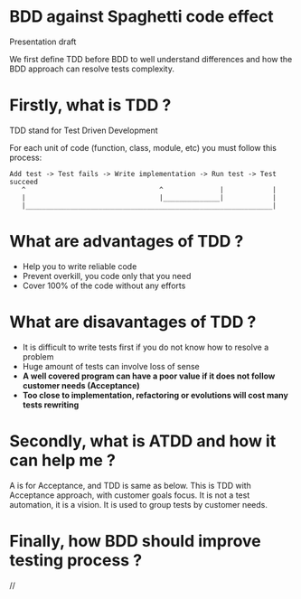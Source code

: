 # BDD against Spaghetti code effect

Presentation draft

We first define TDD before BDD to well understand differences and how the BDD approach can resolve tests complexity.

# Firstly, what is TDD ?

TDD stand for Test Driven Development

For each unit of code (function, class, module, etc) you must follow this process:

```
Add test -> Test fails -> Write implementation -> Run test -> Test succeed
   ^                                 ^              |            |
   |                                 |______________|            |
   |_____________________________________________________________|
```

# What are advantages of TDD ?

* Help you to write reliable code
* Prevent overkill, you code only that you need
* Cover 100% of the code without any efforts

# What are disavantages of TDD ?

* It is difficult to write tests first if you do not know how to resolve a problem
* Huge amount of tests can involve loss of sense
* __A well covered program can have a poor value if it does not follow customer needs (Acceptance)__
* __Too close to implementation, refactoring or evolutions will cost many tests rewriting__

# Secondly, what is ATDD and how it can help me ?

A is for Acceptance, and TDD is same as below.
This is TDD with Acceptance approach, with customer goals focus.
It is not a test automation, it is a vision.
It is used to group tests by customer needs.

# Finally, how BDD should improve testing process ?

//
